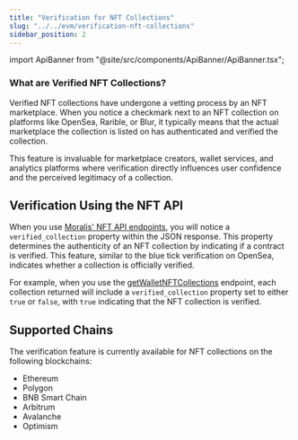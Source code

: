 ```yaml
---
title: "Verification for NFT Collections"
slug: "../../evm/verification-nft-collections"
sidebar_position: 2
---
```


import ApiBanner from "@site/src/components/ApiBanner/ApiBanner.tsx";

<ApiBanner />

### What are Verified NFT Collections?

Verified NFT collections have undergone a vetting process by an NFT marketplace. When you notice a checkmark next to an NFT collection on platforms like OpenSea, Rarible, or Blur, it typically means that the actual marketplace the collection is listed on has authenticated and verified the collection.

This feature is invaluable for marketplace creators, wallet services, and analytics platforms where verification directly influences user confidence and the perceived legitimacy of a collection.

## Verification Using the NFT API

When you use [Moralis' NFT API endpoints](/web3-data-api/evm/reference/nft-api), you will notice a `verified_collection` property within the JSON response. This property determines the authenticity of an NFT collection by indicating if a contract is verified. This feature, similar to the blue tick verification on OpenSea, indicates whether a collection is officially verified.

For example, when you use the [getWalletNFTCollections](/web3-data-api/evm/reference/get-wallet-nft-collections) endpoint, each collection returned will include a `verified_collection` property set to either `true` or `false`, with `true` indicating that the NFT collection is verified.

## Supported Chains

The verification feature is currently available for NFT collections on the following blockchains:

- Ethereum
- Polygon
- BNB Smart Chain
- Arbitrum
- Avalanche
- Optimism
